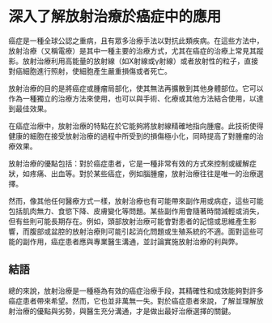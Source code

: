 # 深入了解放射治療於癌症中的應用

癌症是一種全球公認之重病，且有眾多治療手法以對抗此類疾病。在這些方法中，放射治療（又稱電療）是其中一種主要的治療方式，尤其在癌症的治療上常見其蹤影。放射治療利用高能量的放射線（如X射線或γ射線）或者放射性的粒子，直接對癌細胞進行照射，使細胞產生嚴重損傷或者死亡。

放射治療的目的是將癌症或腫瘤局部化，使其無法再擴散到其他身體部位。它可以作為一種獨立的治療方法來使用，也可以與手術、化療或其他方法結合使用，以達到最佳效果。

在癌症治療中，放射治療的特點在於它能夠將放射線精確地指向腫瘤。此技術使得健康的細胞在接受放射治療的過程中所受到的損傷極小化，同時提高了對腫瘤的治療效果。

放射治療的優點包括：對於癌症患者，它是一種非常有效的方式來控制或緩解症狀，如疼痛、出血等。對於某些癌症，例如腦腫瘤，放射治療往往是唯一的治療選擇。

然而，像其他任何醫療方式一樣，放射治療也有可能帶來副作用或病症，這些可能包括肌肉無力、食慾下降、皮膚變化等問題。某些副作用會隨著時間減輕或消失，但有些則可能長期存在。例如，頭部放射治療可能會對患者的記憶或思維產生影響，而腹部或盆腔的放射治療則可能引起消化問題或生殖系統的不適。面對這些可能的副作用，癌症患者應與專業醫生溝通，並討論實施放射治療的利與弊。

## 結語

總的來說，放射治療是一種極為有效的癌症治療手段，其精確性和成效能夠對許多癌症患者帶來希望。然而，它也並非萬無一失。對於癌症患者來說，了解並理解放射治療的優點與劣勢，與醫生充分溝通，才是做出最好治療選擇的關鍵。